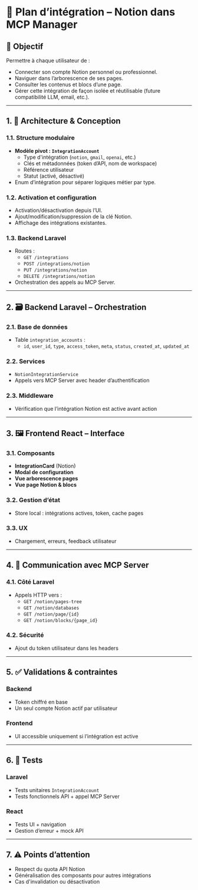 
# 🔧 Plan d’intégration – Notion dans MCP Manager

## 🎯 Objectif

Permettre à chaque utilisateur de :
- Connecter son compte Notion personnel ou professionnel.
- Naviguer dans l’arborescence de ses pages.
- Consulter les contenus et blocs d’une page.
- Gérer cette intégration de façon isolée et réutilisable (future compatibilité LLM, email, etc.).

---

## 1. 📐 Architecture & Conception

### 1.1. Structure modulaire
- **Modèle pivot : `IntegrationAccount`**
  - Type d'intégration (`notion`, `gmail`, `openai`, etc.)
  - Clés et métadonnées (token d’API, nom de workspace)
  - Référence utilisateur
  - Statut (activé, désactivé)
- Enum d’intégration pour séparer logiques métier par type.

### 1.2. Activation et configuration
- Activation/désactivation depuis l’UI.
- Ajout/modification/suppression de la clé Notion.
- Affichage des intégrations existantes.

### 1.3. Backend Laravel
- Routes :
  - `GET /integrations`
  - `POST /integrations/notion`
  - `PUT /integrations/notion`
  - `DELETE /integrations/notion`
- Orchestration des appels au MCP Server.

---

## 2. 🗃️ Backend Laravel – Orchestration

### 2.1. Base de données
- Table `integration_accounts` :
  - `id`, `user_id`, `type`, `access_token`, `meta`, `status`, `created_at`, `updated_at`

### 2.2. Services
- `NotionIntegrationService`
- Appels vers MCP Server avec header d’authentification

### 2.3. Middleware
- Vérification que l’intégration Notion est active avant action

---

## 3. 🖼️ Frontend React – Interface

### 3.1. Composants
- **IntegrationCard** (Notion)
- **Modal de configuration**
- **Vue arborescence pages**
- **Vue page Notion & blocs**

### 3.2. Gestion d’état
- Store local : intégrations actives, token, cache pages

### 3.3. UX
- Chargement, erreurs, feedback utilisateur

---

## 4. 🔁 Communication avec MCP Server

### 4.1. Côté Laravel
- Appels HTTP vers :
  - `GET /notion/pages-tree`
  - `GET /notion/databases`
  - `GET /notion/page/{id}`
  - `GET /notion/blocks/{page_id}`

### 4.2. Sécurité
- Ajout du token utilisateur dans les headers

---

## 5. ✅ Validations & contraintes

### Backend
- Token chiffré en base
- Un seul compte Notion actif par utilisateur

### Frontend
- UI accessible uniquement si l’intégration est active

---

## 6. 🔬 Tests

### Laravel
- Tests unitaires `IntegrationAccount`
- Tests fonctionnels API + appel MCP Server

### React
- Tests UI + navigation
- Gestion d’erreur + mock API

---

## 7. ⚠️ Points d’attention

- Respect du quota API Notion
- Généralisation des composants pour autres intégrations
- Cas d'invalidation ou désactivation
